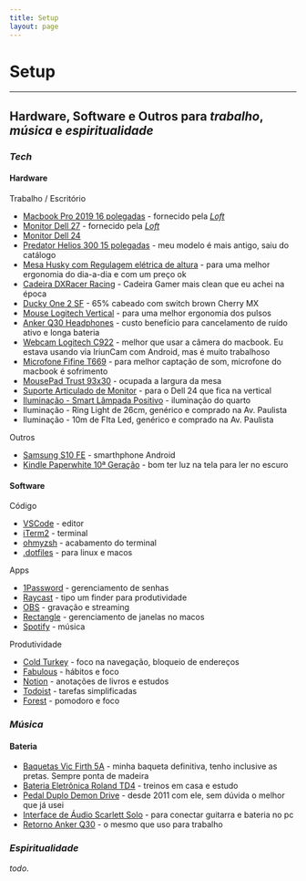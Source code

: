 ```yaml
---
title: Setup
layout: page
---
```


# Setup

---

## Hardware, Software e Outros para _trabalho_, _música_ e _espiritualidade_

<div class="breaker"></div>

### _Tech_

#### Hardware

Trabalho / Escritório

-   [Macbook Pro 2019 16 polegadas](https://support.apple.com/kb/SP809) - fornecido pela _[Loft](https://loft.com.br/)_
-   [Monitor Dell 27](https://www.dell.com/pt-br/shop/monitor-dell-de-27-p2720d/apd/210-aulk/monitores-e-acess%C3%B3rios) - fornecido pela _[Loft](https://loft.com.br/)_
-   [Monitor Dell 24](https://www.dell.com/pt/empresas/p/dell-u2419h-monitor/pd)
-   [Predator Helios 300 15 polegadas](https://www.acer.com/ac/pt/PT/content/predator-models/laptops/predatorhelios300) - meu modelo é mais antigo, saiu do catálogo
-   [Mesa Husky com Regulagem elétrica de altura](https://www.kabum.com.br/produto/135440/mesa-office-husky-technologies-900-preto-regulagem-de-altura-automatica-memorizacao-4-usuarios-anti-esmagamento-htct001) - para uma melhor ergonomia do dia-a-dia e com um preço ok
-   [Cadeira DXRacer Racing](https://www.dxracer.com.br/cadeira-dxracer-racing-rw01n-8-p985975) - Cadeira Gamer mais clean que eu achei na época
-   [Ducky One 2 SF](https://www.duckychannel.com.tw/en/Ducky-One2-SF) - 65% cabeado com switch brown Cherry MX
-   [Mouse Logitech Vertical](https://www.logitech.com/pt-br/products/mice/mx-vertical-ergonomic-mouse.910-005447.html) - para uma melhor ergonomia dos pulsos
-   [Anker Q30 Headphones](https://www.anker.com/products/variant/life-q30/A3028011) - custo benefício para cancelamento de ruído ativo e longa bateria
-   [Webcam Logitech C922](https://www.logitech.com/pt-br/products/webcams/c922-pro-stream-webcam.html) - melhor que usar a câmera do macbook. Eu estava usando via IriunCam com Android, mas é muito trabalhoso
-   [Microfone Fifine T669](https://www.fifinemicrofones.com.br/collections/mais-vendidos/products/microfone-condensador-fifine-usb-t669-com-kit-de-estudio-2) - para melhor captação de som, microfone do macbook é sofrimento
-   [MousePad Trust 93x30](https://produto.mercadolivre.com.br/MLB-1679110306-mousepad-trust-t21569-gxt-758-xxl-_JM) - ocupada a largura da mesa
-   [Suporte Articulado de Monitor](https://www.amazon.com.br/Suporte-Monitor-Elg-F80N-Preto/dp/B0765KZ264) - para o Dell 24 que fica na vertical
-   [Iluminação - Smart Lâmpada Positivo](https://www.positivocasainteligente.com.br/smart-lampada) - iluminação do quarto
-   Iluminação - Ring Light de 26cm, genérico e comprado na Av. Paulista
-   Iluminação - 10m de FIta Led, genérico e comprado na Av. Paulista

Outros

-   [Samsung S10 FE](https://www.samsung.com/br/smartphones/galaxy-s20/galaxy-s20-fe/) - smarthphone Android
-   [Kindle Paperwhite 10ª Geração](https://www.amazon.com.br/kindle/s?k=kindle) - bom ter luz na tela para ler no escuro

#### Software

Código

-   [VSCode](https://code.visualstudio.com/) - editor
-   [iTerm2](https://iterm2.com/) - terminal
-   [ohmyzsh](https://ohmyz.sh/) - acabamento do terminal
-   [.dotfiles](https://github.com/sergiokopplin/.dotfiles) - para linux e macos

Apps

-   [1Password](https://1password.com/pt/) - gerenciamento de senhas
-   [Raycast](https://www.raycast.com/) - tipo um finder para produtividade
-   [OBS](https://obsproject.com/pt-br/download) - gravação e streaming
-   [Rectangle](https://rectangleapp.com/) - gerenciamento de janelas no macos
-   [Spotify](https://www.spotify.com/) - música

Produtividade

-   [Cold Turkey](https://getcoldturkey.com/) - foco na navegação, bloqueio de endereços
-   [Fabulous](https://www.thefabulous.co/) - hábitos e foco
-   [Notion](https://www.notion.so/pt-br) - anotações de livros e estudos
-   [Todoist](https://todoist.com/) - tarefas simplificadas
-   [Forest](https://www.forestapp.cc/) - pomodoro e foco

<div class="breaker"></div>

### _Música_

#### Bateria

-   [Baquetas Vic Firth 5A](https://vicfirth.zildjian.com/sticks1/drumset/american-classic.html) - minha baqueta definitiva, tenho inclusive as pretas. Sempre ponta de madeira
-   [Bateria Eletrônica Roland TD4](https://www.google.com/search?q=roland+td+4&oq=roland+td+4) - treinos em casa e estudo
-   [Pedal Duplo Demon Drive](https://pearldrum.com/global/products/drum-pedals/demon-drive-3000-series) - desde 2011 com ele, sem dúvida o melhor que já usei
-   [Interface de Áudio Scarlett Solo](https://focusrite.com/pt-br/usb-audio-interface/scarlett/scarlett-solo) - para conectar guitarra e bateria no pc
-   [Retorno Anker Q30](https://www.anker.com/products/variant/life-q30/A3028011) - o mesmo que uso para trabalho

<div class="breaker"></div>

### _Espiritualidade_

_todo_.
